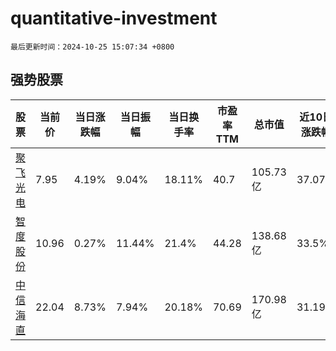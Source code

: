 # quantitative-investment

`最后更新时间：2024-10-25 15:07:34 +0800`

## 强势股票

|股票|当前价|当日涨跌幅|当日振幅|当日换手率|市盈率TTM|总市值|近10日涨跌幅|
|----|----|----|----|----|----|----|----|
|[聚飞光电](https://xueqiu.com/S/SZ300303)|7.95|4.19%|9.04%|18.11%|40.7|105.73亿|37.07%|
|[智度股份](https://xueqiu.com/S/SZ000676)|10.96|0.27%|11.44%|21.4%|44.28|138.68亿|33.5%|
|[中信海直](https://xueqiu.com/S/SZ000099)|22.04|8.73%|7.94%|20.18%|70.69|170.98亿|31.19%|
